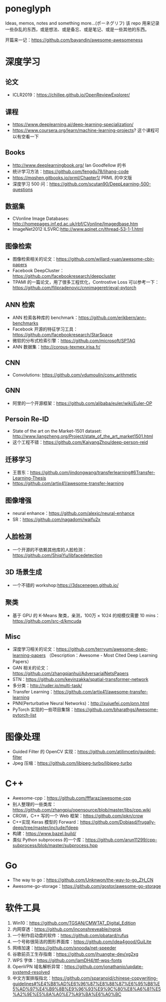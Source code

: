 # poneglyph
Ideas, memos, notes and something more...(ポーネグリフ) 该 repo 用来记录一些杂乱的东西，或是想法、或是备忘、或是笔记、或是一些其他的东西。

开篇来一记：https://github.com/bayandin/awesome-awesomeness

# 深度学习
## 论文
- ICLR2019：https://chillee.github.io/OpenReviewExplorer/

## 课程
- https://www.deeplearning.ai/deep-learning-specialization/
- https://www.coursera.org/learn/machine-learning-projects? 这个课程可以有空看一下

## Books
- http://www.deeplearningbook.org/ Ian Goodfellow 的书
- 统计学习方法：https://github.com/fengdu78/lihang-code
- https://mqshen.gitbooks.io/prml/Chapter1/ PRML 的中文版
- 深度学习 500 问：https://github.com/scutan90/DeepLearning-500-questions

## 数据集
- CVonline Image Databases: http://homepages.inf.ed.ac.uk/rbf/CVonline/Imagedbase.htm
- ImageNet2012 ILSVRC:http://www.aqinet.cn/thread-53-1-1.html

## 图像检索
- 图像检索相关的论文：https://github.com/willard-yuan/awesome-cbir-papers
- Facebook DeepCluster：https://github.com/facebookresearch/deepcluster
- TPAMI 的一篇论文，用了很多工程优化，Controstive Loss 可以参考一下：https://github.com/filipradenovic/cnnimageretrieval-pytorch

## ANN 检索
- ANN 检索各种库的 benchmark：https://github.com/erikbern/ann-benchmarks
- Facebook 开源的特征学习工具：https://github.com/facebookresearch/StarSpace
- 微软的分布式检索引擎：https://github.com/microsoft/SPTAG
- ANN 数据集：http://corpus-texmex.irisa.fr/

## CNN
- Convolutions: https://github.com/vdumoulin/conv_arithmetic

## GNN
- 阿里的一个开源框架：https://github.com/alibaba/euler/wiki/Euler-OP

## Persoin Re-ID
- State of the art on the Market-1501 dataset: http://www.liangzheng.org/Project/state_of_the_art_market1501.html
- 这个工程不错：https://github.com/KaiyangZhou/deep-person-reid

## 迁移学习
- 王晋东：https://github.com/jindongwang/transferlearning#6Transfer-Learning-Thesis
- https://github.com/artix41/awesome-transfer-learning

## 图像增强
- neural enhance：https://github.com/alexjc/neural-enhance
- SR：https://github.com/nagadomi/waifu2x

## 人脸检测
- 一个开源的不依赖其他库的人脸检测：https://github.com/ShiqiYu/libfacedetection

## 3D 场景生成
- 一个不错的 workshop:https://3dscenegen.github.io/

## 聚类
- 基于 GPU 的 K-Means 聚类，亲测，100万 × 1024 的规模仅需要 10 mins：https://github.com/src-d/kmcuda

## Misc
- 深度学习相关的论文：https://github.com/terryum/awesome-deep-learning-papers （Description：Awesome - Most Cited Deep Learning Papers）
- GAN 相关的论文：https://github.com/zhangqianhui/AdversarialNetsPapers
- STN：https://github.com/kevinzakka/spatial-transformer-network
- 多分类：http://ruder.io/multi-task/
- Transfer Learning：https://github.com/artix41/awesome-transfer-learning
- PNN(Perturbative Neural Networks)：http://xujuefei.com/pnn.html
- PyTorch 实现的一些项目集锦：https://github.com/bharathgs/Awesome-pytorch-list

# 图像处理
- Guided Filter 的 OpenCV 实现：https://github.com/atilimcetin/guided-filter
- Jpeg 压缩：https://github.com/libjpeg-turbo/libjpeg-turbo


# C++
- Awesome-cpp：https://github.com/fffaraz/awesome-cpp
- 别人整理的一些类库：https://github.com/zhangpiu/opensource/blob/master/libs/cpp.wiki
- CROW，C++ 写的一个 Web 框架：https://github.com/ipkn/crow
- C++实现 Keras 模型的 Forward：https://github.com/Dobiasd/frugally-deep/tree/master/include/fdeep
- 构建：https://www.bazel.build/
- 类似 Python subprocess 的一个库：https://github.com/arun11299/cpp-subprocess/blob/master/subprocess.hpp

# Go
- The way to go：https://github.com/Unknwon/the-way-to-go_ZH_CN
- Awesome-go-storage：https://github.com/gostor/awesome-go-storage

# 软件工具
1. Win10：https://github.com/TGSAN/CMWTAT_Digital_Edition
2. 内网穿透：https://github.com/inconshreveable/ngrok
3. 一个制作启动盘的软件：https://github.com/pbatard/rufus
4. 一个号称很简洁的图形界面库：https://github.com/idea4good/GuiLite
5. 网络加速：https://github.com/snooda/net-speeder
6. 谷歌前员工生存指南：https://github.com/jhuangtw-dev/xg2xg
7. WPS 字体：https://github.com/IamDH4/ttf-wps-fonts
8. OpenVPN 域名解析异常：https://github.com/jonathanio/update-systemd-resolved
9. 中文方案排版指北：https://github.com/sparanoid/chinese-copywriting-guidelines#%E4%B8%AD%E6%96%87%E8%88%87%E6%95%B8%E5%AD%97%E4%B9%8B%E9%96%93%E9%9C%80%E8%A6%81%E5%A2%9E%E5%8A%A0%E7%A9%BA%E6%A0%BC
